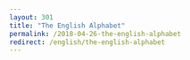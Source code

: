 ```yaml
---
layout: 301
title: "The English Alphabet"
permalink: /2018-04-26-the-english-alphabet
redirect: /english/the-english-alphabet
---
```

